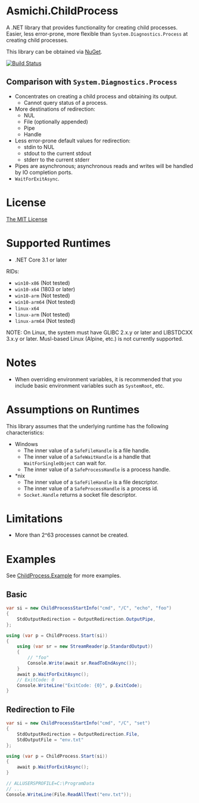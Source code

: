 # Asmichi.ChildProcess
A .NET library that provides functionality for creating child processes. Easier, less error-prone, more flexible than `System.Diagnostics.Process` at creating child processes.

This library can be obtained via [NuGet](https://www.nuget.org/packages/Asmichi.ChildProcess/).

[![Build Status](https://dev.azure.com/asmichi/ChildProcess/_apis/build/status/ChildProcess-CI?branchName=master)](https://dev.azure.com/asmichi/ChildProcess/_build/latest?definitionId=5&branchName=master)

## Comparison with `System.Diagnostics.Process`

- Concentrates on creating a child process and obtaining its output.
    - Cannot query status of a process.
- More destinations of redirection:
    - NUL
    - File (optionally appended)
    - Pipe
    - Handle
- Less error-prone default values for redirection:
    - stdin to NUL
    - stdout to the current stdout
    - stderr to the current stderr
- Pipes are asynchronous; asynchronous reads and writes will be handled by IO completion ports.
- `WaitForExitAsync`.

# License

[The MIT License](LICENSE)

# Supported Runtimes

- .NET Core 3.1 or later

RIDs:

- `win10-x86` (Not tested)
- `win10-x64` (1803 or later)
- `win10-arm` (Not tested)
- `win10-arm64` (Not tested)
- `linux-x64`
- `linux-arm` (Not tested)
- `linux-arm64` (Not tested)

NOTE: On Linux, the system must have GLIBC 2.x.y or later and LIBSTDCXX 3.x.y or later. Musl-based Linux (Alpine, etc.) is not currently supported.

# Notes

- When overriding environment variables, it is recommended that you include basic environment variables such as `SystemRoot`, etc.

# Assumptions on Runtimes

This library assumes that the underlying runtime has the following characteristics:

- Windows
    - The inner value of a `SafeFileHandle` is a file handle.
    - The inner value of a `SafeWaitHandle` is a handle that `WaitForSingleObject` can wait for.
    - The inner value of a `SafeProcessHandle` is a process handle.
- *nix
    - The inner value of a `SafeFileHandle` is a file descriptor.
    - The inner value of a `SafeProcessHandle` is a process id.
    - `Socket.Handle` returns a socket file descriptor.

# Limitations

- More than 2^63 processes cannot be created.

# Examples

See [ChildProcess.Example](src/ChildProcess.Example/) for more examples.

## Basic

```cs
var si = new ChildProcessStartInfo("cmd", "/C", "echo", "foo")
{
    StdOutputRedirection = OutputRedirection.OutputPipe,
};

using (var p = ChildProcess.Start(si))
{
    using (var sr = new StreamReader(p.StandardOutput))
    {
        // "foo"
        Console.Write(await sr.ReadToEndAsync());
    }
    await p.WaitForExitAsync();
    // ExitCode: 0
    Console.WriteLine("ExitCode: {0}", p.ExitCode);
}
```

## Redirection to File

```cs
var si = new ChildProcessStartInfo("cmd", "/C", "set")
{
    StdOutputRedirection = OutputRedirection.File,
    StdOutputFile = "env.txt"
};

using (var p = ChildProcess.Start(si))
{
    await p.WaitForExitAsync();
}

// ALLUSERSPROFILE=C:\ProgramData
// ...
Console.WriteLine(File.ReadAllText("env.txt"));
```
